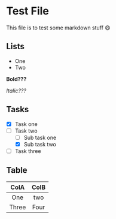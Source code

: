 # Test File

This file is to test some markdown stuff :smile:

## Lists
- One
- Two

__Bold???__

_Italic???_

## Tasks
- [x] Task one
- [ ] Task two
    - [ ] Sub task one
    - [x] Sub task two
- [ ] Task three

## Table

|ColA|ColB|
|:---:|:---:|
|One|two|
|Three|Four|

